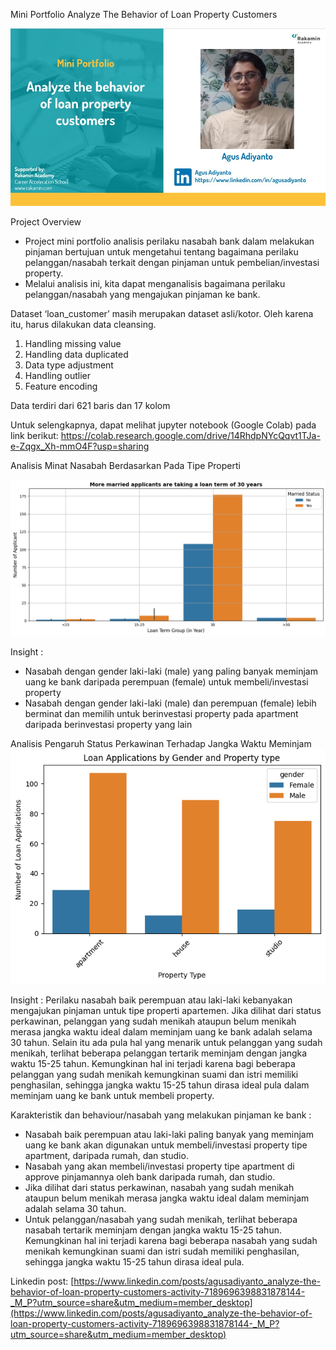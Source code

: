 Mini Portfolio Analyze The Behavior of Loan Property Customers

![image](https://github.com/gusadiyanto/rakamin-academy-digifest-37/blob/main/Agus_Adiyanto.jpg)

Project Overview

- Project mini portfolio analisis perilaku nasabah bank dalam melakukan pinjaman bertujuan untuk mengetahui tentang bagaimana perilaku pelanggan/nasabah terkait dengan pinjaman untuk pembelian/investasi property. 
- Melalui analisis ini, kita dapat menganalisis bagaimana perilaku pelanggan/nasabah yang mengajukan pinjaman ke bank.

Dataset ‘loan_customer’ masih merupakan dataset asli/kotor. Oleh karena itu, harus dilakukan data cleansing.
1. Handling missing value
2. Handling data duplicated
3. Data type adjustment
4. Handling outlier
5. Feature encoding

Data terdiri dari 621 baris dan 17 kolom

Untuk selengkapnya, dapat melihat jupyter notebook (Google Colab) pada link berikut:
https://colab.research.google.com/drive/14RhdpNYcQqvt1TJa-e-Zqgx_Xh-mmO4F?usp=sharing

Analisis Minat Nasabah Berdasarkan Pada Tipe Properti

![image](https://github.com/gusadiyanto/rakamin-academy-digifest-37/blob/main/download%20(1).png)

Insight :
- Nasabah dengan gender laki-laki (male) yang paling banyak meminjam uang ke bank daripada perempuan (female) untuk membeli/investasi property
- Nasabah dengan gender laki-laki (male) dan perempuan (female) lebih berminat dan memilih untuk berinvestasi property pada apartment daripada berinvestasi property yang lain

Analisis Pengaruh Status Perkawinan Terhadap Jangka Waktu Meminjam
![image](https://github.com/gusadiyanto/rakamin-academy-digifest-37/blob/main/download.png)

Insight :
Perilaku nasabah baik perempuan atau laki-laki kebanyakan mengajukan pinjaman untuk tipe properti apartemen. 
Jika dilihat dari status perkawinan, pelanggan yang sudah menikah ataupun belum menikah merasa jangka waktu ideal dalam meminjam uang ke bank adalah selama 30 tahun. 
Selain itu ada pula hal yang menarik untuk pelanggan yang sudah menikah, terlihat beberapa pelanggan tertarik meminjam dengan jangka waktu 15-25 tahun. 
Kemungkinan hal ini terjadi karena bagi beberapa pelanggan yang sudah menikah kemungkinan suami dan istri memiliki penghasilan, 
sehingga jangka waktu 15-25 tahun dirasa ideal pula dalam meminjam uang ke bank untuk membeli property.

Karakteristik dan behaviour/nasabah yang melakukan pinjaman ke bank :
- Nasabah baik perempuan atau laki-laki paling banyak yang meminjam uang ke bank akan digunakan untuk membeli/investasi property tipe apartment, daripada rumah, dan studio.
- Nasabah yang akan membeli/investasi property tipe apartment di approve pinjamannya oleh bank daripada rumah, dan studio.
- Jika dilihat dari status perkawinan, nasabah yang sudah menikah ataupun belum menikah merasa jangka waktu ideal dalam meminjam adalah selama 30 tahun.
- Untuk pelanggan/nasabah yang sudah menikah, terlihat beberapa nasabah tertarik meminjam dengan jangka waktu 15-25 tahun. Kemungkinan hal ini terjadi karena bagi beberapa nasabah yang sudah menikah kemungkinan suami dan istri sudah memiliki penghasilan, sehingga jangka waktu 15-25 tahun dirasa ideal pula.

Linkedin post:
[https://www.linkedin.com/posts/agusadiyanto_analyze-the-behavior-of-loan-property-customers-activity-7189696398831878144-_M_P?utm_source=share&utm_medium=member_desktop](https://www.linkedin.com/posts/agusadiyanto_analyze-the-behavior-of-loan-property-customers-activity-7189696398831878144-_M_P?utm_source=share&utm_medium=member_desktop)
